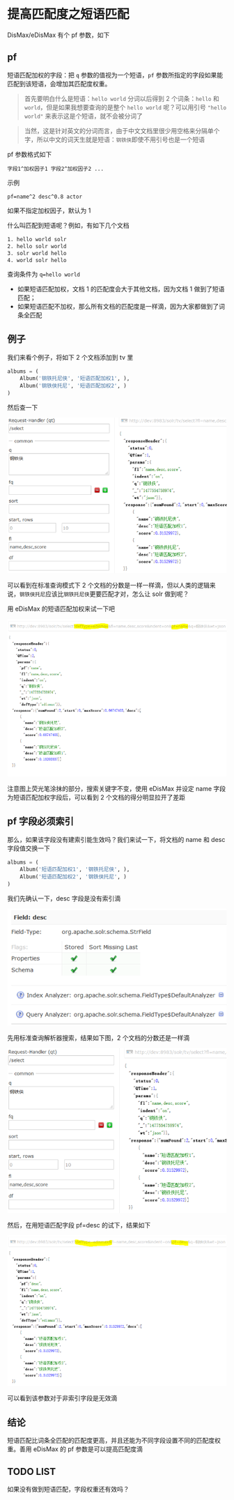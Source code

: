 # 提高匹配度之短语匹配

DisMax/eDisMax 有个 pf 参数，如下

## pf

短语匹配加权的字段：把 `q` 参数的值视为一个短语，`pf` 参数所指定的字段如果能匹配到该短语，会增加其匹配度权重。

> 首先要明白什么是短语：```hello world``` 分词以后得到 2 个词条：```hello``` 和 ```world```，但是如果我想要查询的是整个 ```hello world``` 呢？可以用引号 ```"hello world"``` 来表示这是个短语，就不会被分词了

> 当然，这是针对英文的分词而言，由于中文文档里很少用空格来分隔单个字，所以中文的词天生就是短语：```钢铁侠```即使不用引号也是一个短语

pf 参数格式如下

```
字段1^加权因子1 字段2^加权因子2 ...
```

示例

```
pf=name^2 desc^0.8 actor
```

如果不指定加权因子，默认为 1

什么叫匹配到短语呢？例如，有如下几个文档

```
1. hello world solr
2. hello solr world
3. solr world hello
4. world solr hello
```

查询条件为 ```q=hello world```

* 如果短语匹配加权，文档 1 的匹配度会大于其他文档，因为文档 1 做到了短语匹配；
* 如果短语匹配不加权，那么所有文档的匹配度是一样滴，因为大家都做到了词条全匹配

## 例子

我们来看个例子，将如下 2 个文档添加到 tv 里

```python
albums = (
    Album('钢铁托尼侠', '短语匹配加权1', ),
    Album('钢铁侠托尼', '短语匹配加权2', )
)
```

然后查一下

![](pf1.PNG)

可以看到在标准查询模式下 2 个文档的分数是一样一样滴，但以人类的逻辑来说，```钢铁侠托尼```应该比```钢铁托尼侠```更要匹配才对，怎么让 solr 做到呢？

用 eDisMax 的短语匹配加权来试一下吧

![](pf2.PNG)

注意图上荧光笔涂抹的部分，搜索关键字不变，使用 eDisMax 并设定 name 字段为短语匹配加权字段后，可以看到 2 个文档的得分明显拉开了差距

## pf 字段必须索引

那么，如果该字段没有建索引能生效吗？我们来试一下，将文档的 name 和 desc 字段值交换一下

```python
albums = (
    Album('短语匹配加权1', '钢铁托尼侠', ),
    Album('短语匹配加权2', '钢铁侠托尼', )
)
```

我们先确认一下，desc 字段是没有索引滴

![](pf_desc.PNG)

先用标准查询解析器搜索，结果如下图，2 个文档的分数还是一样滴

![](pf3.PNG)

然后，在用短语匹配字段 pf=desc 的试下，结果如下

![](pf4.PNG)

可以看到该参数对于非索引字段是无效滴

## 结论

短语匹配比词条全匹配的匹配度更高，并且还能为不同字段设置不同的匹配度权重。善用 eDisMax 的 pf 参数是可以提高匹配度滴

## TODO LIST

如果没有做到短语匹配，字段权重还有效吗？
